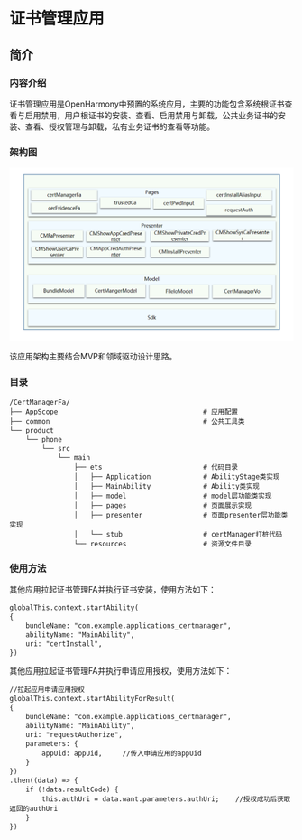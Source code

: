 # 证书管理应用

## 简介

### 内容介绍

证书管理应用是OpenHarmony中预置的系统应用，主要的功能包含系统根证书查看与启用禁用，用户根证书的安装、查看、启用禁用与卸载，公共业务证书的安装、查看、授权管理与卸载，私有业务证书的查看等功能。

### 架构图

![](doc/image/image-20220727141455437.png)

该应用架构主要结合MVP和领域驱动设计思路。

### 目录

```
/CertManagerFa/
├── AppScope									# 应用配置
├── common										# 公共工具类
└── product
    └── phone
        └── src
            └── main
                ├── ets							# 代码目录
                │   ├── Application				# AbilityStage类实现
                │   ├── MainAbility				# Ability类实现
                │   ├── model					# model层功能类实现
                │   ├── pages					# 页面展示实现
                │   ├── presenter				# 页面presenter层功能类实现
                │   └── stub					# certManager打桩代码
                └── resources					# 资源文件目录
```

### 使用方法

其他应用拉起证书管理FA并执行证书安装，使用方法如下：

```
globalThis.context.startAbility(
{
    bundleName: "com.example.applications_certmanager",
    abilityName: "MainAbility",
    uri: "certInstall",
})
```

其他应用拉起证书管理FA并执行申请应用授权，使用方法如下：

```
//拉起应用申请应用授权
globalThis.context.startAbilityForResult(
{
    bundleName: "com.example.applications_certmanager",
    abilityName: "MainAbility",
    uri: "requestAuthorize",
    parameters: {
    	appUid: appUid,		//传入申请应用的appUid
    }
})
.then((data) => {
	if (!data.resultCode) {
    	this.authUri = data.want.parameters.authUri;	//授权成功后获取返回的authUri
    }
})
```

